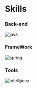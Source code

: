 # Skills
### Back-end
![java](https://img.shields.io/badge/java-6DB33F.svg?&style=for-the-badge&logo=java&logoColor=black)

### FrameWork
![spring](https://img.shields.io/badge/spring-6DB33F.svg?&style=for-the-badge&logo=spring&logoColor=black)

### Tools
![intellijidea](https://img.shields.io/badge/intellij%20idea-000000.svg?&style=for-the-badge&logo=intellijidea&logoColor=white)

